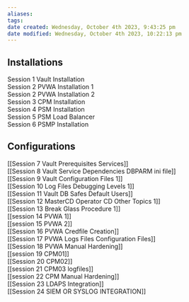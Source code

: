 ```yaml
---
aliases: 
tags: 
date created: Wednesday, October 4th 2023, 9:43:25 pm
date modified: Wednesday, October 4th 2023, 10:22:13 pm
---
```


## Installations

Session 1 Vault Installation  
Session 2 PVWA Installation 1  
Session 2 PVWA Installation 2  
Session 3 CPM Installation  
Session 4 PSM Installation  
Session 5 PSM Load Balancer  
Session 6 PSMP Installation

## Configurations

[[Session 7 Vault Prerequisites Services]]  
[[Session 8 Vault Service Dependencies DBPARM ini file]]  
[[Session 9 Vault Configuration Files 1]]  
[[Session 10 Log Files Debugging Levels 1]]  
[[Session 11 Vault DB Safes Default Users]]  
[[Session 12 MasterCD Operator CD Other Topics 1]]  
[[Session 13 Break Glass Procedure 1]]  
[[session 14 PVWA 1]]  
[[session 15 PVWA 2]]  
[[Session 16 PVWA Credfile Creation]]  
[[Session 17 PVWA Logs Files Configuration Files]]  
[[Session 18 PVWA Manual Hardening]]  
[[session 19 CPM01]]  
[[Session 20 CPM02]]  
[[session 21 CPM03 logfiles]]  
[[session 22 CPM Manual Hardening]]  
[[Session 23 LDAPS Integration]]  
[[Session 24 SIEM OR SYSLOG INTEGRATION]]

